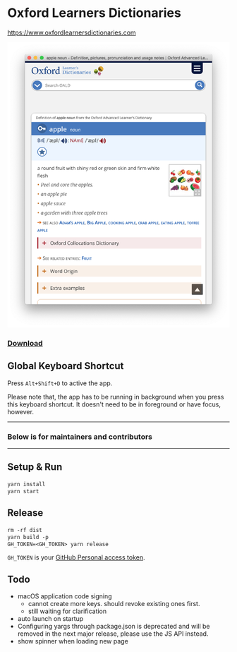 # Oxford Learners Dictionaries

https://www.oxfordlearnersdictionaries.com

![](./screenshot.png)

### [Download](https://github.com/tylerlong/oxford-learners-dictionaries/releases)


## Global Keyboard Shortcut


Press `Alt+Shift+D` to active the app.

Please note that, the app has to be running in background when you press this keyboard shortcut.
It doesn't need to be in foreground or have focus, however.


---

### Below is for maintainers and contributors

---


## Setup & Run

```
yarn install
yarn start
```


## Release

```
rm -rf dist
yarn build -p
GH_TOKEN=<GH_TOKEN> yarn release
```

`GH_TOKEN` is your [GitHub Personal access token](https://github.com/settings/tokens).


## Todo

- macOS application code signing
    - cannot create more keys. should revoke existing ones first.
    - still waiting for clarification
- auto launch on startup
- Configuring yargs through package.json is deprecated and will be removed in the next major release, please use the JS API instead.
- show spinner when loading new page
